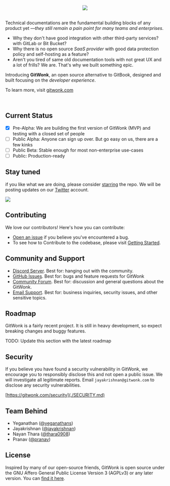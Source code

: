<div align="center">
  <a href="https://gitwonk.com">
    <img src="./packages/shared/assets/cover.png" />
  </a>
</div>

<br>

Technical documentations are the fundamental building blocks of any product yet —_they still remain a pain point for many teams and enterprises_.

- Why they don't have good integration with other third-party services? with GitLab or Bit Bucket?
- Why there is no open source _SaaS provider_ with good data protection policy and self-hosting as a feature?
- Aren't you tired of same old documentation tools with not great UX and a lot of frills? We are. That's why we built something epic.

Introducing **GitWonk**, an open source alternative to GitBook, designed and built focusing on the _developer experience_.

To learn more, visit [gitwonk.com](https://gitwonk.com)

&nbsp;

## Current Status

- [x] Pre-Alpha: We are building the first version of GitWonk (MVP) and testing with a closed set of people
- [ ] Public Alpha: Anyone can sign up over. But go easy on us, there are a few kinks
- [ ] Public Beta: Stable enough for most non-enterprise use-cases
- [ ] Public: Production-ready

## Stay tuned

if you like what we are doing, please consider [starring](https://github.com/gitwonk/gitwonk) the repo. We will be posting updates on our [Twitter](https://twitter.com/getgitwonk) account.

<img src="./packages/shared/assets/star-us.gif" />

## Contributing

We love our contributors! Here's how you can contribute:

- [Open an issue](https://github.com/gitwonk/gitwonk/issues) if you believe you've encountered a bug.
- To see how to Contribute to the codebase, please visit [Getting Started](./DEVELOPERS.md).

## Community and Support

- [Discord Server](https://discord.gg/XvprRWPZKK). Best for: hanging out with the community.
- [GitHub Issues](https://github.com/gitwonk/gitwonk/issues). Best for: bugs and feature requests for GitWonk
- [Community Forum](https://github.com/gitwonk/gitwonk/discussions). Best for: discussion and general questions about the GitWonk.
- [Email Support](mailto:support@gitwonk.com). Best for: business inquiries, security issues, and other sensitive topics.

## Roadmap

GitWonk is a fairly recent project. It is still in heavy development, so expect breaking changes and buggy features.

TODO: Update this section with the latest roadmap

## Security

If you believe you have found a security vulnerability in GitWonk, we encourage you to responsibly disclose this and not open a public issue. We will investigate all legitimate reports. Email `jayakrishnan@gitwonk.com` to disclose any security vulnerabilities.

[https://gitwonk.com/security](./SECURITY.md)

## Team Behind

- Yeganathan ([@yeganathans](https://twitter.com/yeganathans))
- Jayakrishnan ([@jayakrishnan](https://twitter.com/jayakrishnan))
- Nayan Thara ([@thara0908](https://twitter.com/thara0908))
- Pranav ([@pranav](https://twitter.com/pranav))

## License

Inspired by many of our open-source friends, GitWonk is open source under the GNU Affero General Public License Version 3 (AGPLv3) or any later version. You can [find it here](https://github.com/gitwonk/gitwonk/blob/main/LICENSE.md).
